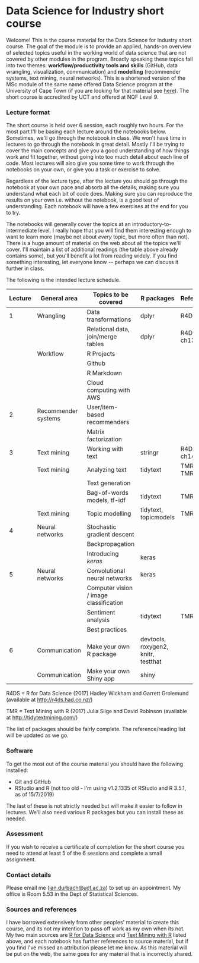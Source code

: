 # Data Science for Industry short course

Welcome! This is the course material for the Data Science for Industry short course. The goal of the module is to provide an applied, hands-on overview of selected topics useful in the working world of data science that are not covered by other modules in the program. Broadly speaking these topics fall into two themes: **workflow/productivity tools and skills** (GitHub, data wrangling, visualization, communication) and **modelling** (recommender systems, text mining, neural networks). This is a shortened version of the MSc module of the same name offered Data Science program at the University of Cape Town (if you are looking for that material see [here](https://github.com/iandurbach/datasci-fi)). The short course is accredited by UCT and offered at NQF Level 9.

### Lecture format

The short course is held over 6 session, each roughly two hours. For the most part I'll be basing each lecture around the notebooks below. Sometimes, we'll go through the notebook in class. We won't have time in lectures to go through the notebook in great detail. Mostly I'll be trying to cover the main concepts and give you a good understanding of how things work and fit together, without going into too much detail about each line of code. Most lectures will also give you some time to work through the notebooks on your own, or give you a task or exercise to solve.

Regardless of the lecture type, after the lecture you should go through the notebook at your own pace and absorb all the details, making sure you understand what each bit of code does. Making sure you can reproduce the results on your own i.e. without the notebook, is a good test of understanding. Each notebook will have a few exercises at the end for you to try.

The notebooks will generally cover the topics at an introductory-to-intermediate level. I really hope that you will find them interesting enough to want to learn more (maybe not about *every* topic, but more often than not). There is a huge amount of material on the web about all the topics we'll cover. I'll maintain a list of additional readings (the table above already contains some), but you'll benefit a lot from reading widely. If you find something interesting, let everyone know -- perhaps we can discuss it further in class.

The following is the intended lecture schedule.

|Lecture |  General area   |Topics to be covered | R packages | References
|--------|-----|-------------------------|----------|-------------------
|1        | Wrangling    | Data transformations  | dplyr  | R4DS-ch5 
|        |              | Relational data, join/merge tables | dplyr | R4DS-ch13
|        | Workflow     | R Projects            |   |
|        |              | Github                |   |
|        |              | R Markdown            |   |
|        |           | Cloud computing with AWS | 
|2        | Recommender systems | User/item-based recommenders |  |
|        |                     | Matrix factorization |  |
|3        | Text mining  | Working with text     | stringr | R4DS-ch14 
|        | Text mining  | Analyzing text | tidytext | TMR-ch1, TMR-ch7
|        | | Text generation |  | 
|     | | Bag-of-words models, tf-idf     | tidytext |TMR-ch4
|     | Text mining | Topic modelling | tidytext, topicmodels | TMR-ch6
|4       | Neural networks | Stochastic gradient descent    |     |
|        |                 | Backpropagation                |     |
|        |                 | Introducing *keras*            | keras   |
|5       | Neural networks | Convolutional neural networks | keras    |
|        |               | Computer vision / image classification |   |
|    |  | Sentiment analysis                 | tidytext | TMR-ch2
|    |  | Best practices  |   |
|6       | Communication | Make your own R package | devtools, roxygen2, knitr, testthat  |
|      | Communication | Make your own Shiny app             | shiny

R4DS = R for Data Science (2017) Hadley Wickham and Garrett Grolemund (available at http://r4ds.had.co.nz/)

TMR = Text Mining with R (2017) Julia Silge and David Robinson (available at http://tidytextmining.com/)

The list of packages should be fairly complete. The reference/reading list will be updated as we go.

### Software

To get the most out of the course material you should have the following installed:

* Git and GitHub
* RStudio and R (not too old - I'm using v1.2.1335 of RStudio and R 3.5.1, as of 15/7/2019)

The last of these is not strictly needed but will make it easier to follow in lectures. We'll also need various R packages but you can install these as needed.

### Assessment

If you wish to receive a certificate of completion for the short course you need to attend at least 5 of the 6 sessions and complete a small assignment.

### Contact details

Please email me (ian.durbach@uct.ac.za) to set up an appointment. My office is Room 5.53 in the Dept of Statistical Sciences. 

### Sources and references

I have borrowed extensively from other peoples' material to create this course, and its not my intention to pass off work as my own when its not. My two main sources are [R for Data Science](http://r4ds.had.co.nz/) and [Text Mining with R](http://tidytextmining.com/) listed above, and each notebook has further references to source material, but if you find I've missed an attribution please let me know. As this material will be put on the web, the same goes for any material that is incorrectly shared.